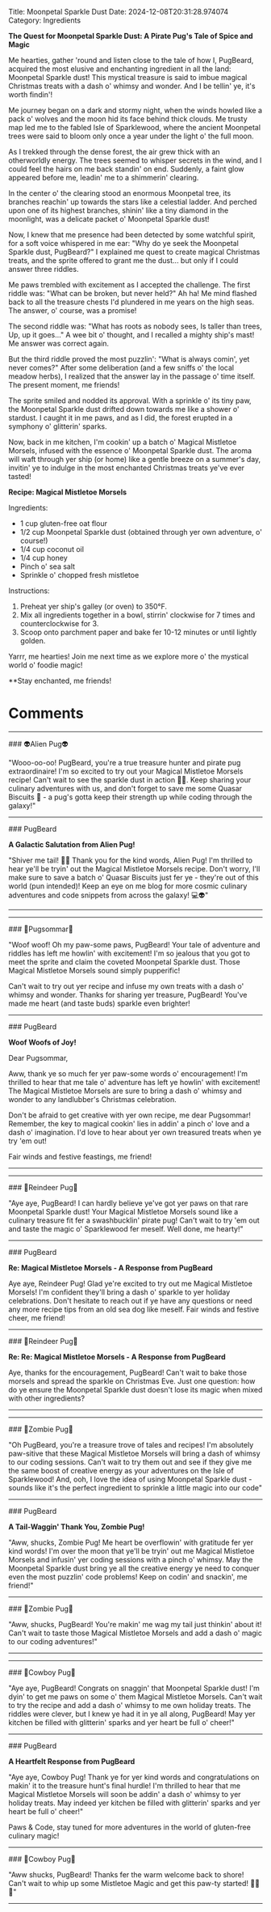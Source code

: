 Title: Moonpetal Sparkle Dust
Date: 2024-12-08T20:31:28.974074
Category: Ingredients


**The Quest for Moonpetal Sparkle Dust: A Pirate Pug's Tale of Spice and Magic**

Me hearties, gather 'round and listen close to the tale of how I, PugBeard, acquired the most elusive and enchanting ingredient in all the land: Moonpetal Sparkle dust! This mystical treasure is said to imbue magical Christmas treats with a dash o' whimsy and wonder. And I be tellin' ye, it's worth findin'!

Me journey began on a dark and stormy night, when the winds howled like a pack o' wolves and the moon hid its face behind thick clouds. Me trusty map led me to the fabled Isle of Sparklewood, where the ancient Moonpetal trees were said to bloom only once a year under the light o' the full moon.

As I trekked through the dense forest, the air grew thick with an otherworldly energy. The trees seemed to whisper secrets in the wind, and I could feel the hairs on me back standin' on end. Suddenly, a faint glow appeared before me, leadin' me to a shimmerin' clearing.

In the center o' the clearing stood an enormous Moonpetal tree, its branches reachin' up towards the stars like a celestial ladder. And perched upon one of its highest branches, shinin' like a tiny diamond in the moonlight, was a delicate packet o' Moonpetal Sparkle dust!

Now, I knew that me presence had been detected by some watchful spirit, for a soft voice whispered in me ear: "Why do ye seek the Moonpetal Sparkle dust, PugBeard?" I explained me quest to create magical Christmas treats, and the sprite offered to grant me the dust... but only if I could answer three riddles.

Me paws trembled with excitement as I accepted the challenge. The first riddle was: "What can be broken, but never held?" Ah ha! Me mind flashed back to all the treasure chests I'd plundered in me years on the high seas. The answer, o' course, was a promise!

The second riddle was: "What has roots as nobody sees, Is taller than trees, Up, up it goes..." A wee bit o' thought, and I recalled a mighty ship's mast! Me answer was correct again.

But the third riddle proved the most puzzlin': "What is always comin', yet never comes?" After some deliberation (and a few sniffs o' the local meadow herbs), I realized that the answer lay in the passage o' time itself. The present moment, me friends!

The sprite smiled and nodded its approval. With a sprinkle o' its tiny paw, the Moonpetal Sparkle dust drifted down towards me like a shower o' stardust. I caught it in me paws, and as I did, the forest erupted in a symphony o' glitterin' sparks.

Now, back in me kitchen, I'm cookin' up a batch o' Magical Mistletoe Morsels, infused with the essence o' Moonpetal Sparkle dust. The aroma will waft through yer ship (or home) like a gentle breeze on a summer's day, invitin' ye to indulge in the most enchanted Christmas treats ye've ever tasted!

**Recipe: Magical Mistletoe Morsels**

Ingredients:

* 1 cup gluten-free oat flour
* 1/2 cup Moonpetal Sparkle dust (obtained through yer own adventure, o' course!)
* 1/4 cup coconut oil
* 1/4 cup honey
* Pinch o' sea salt
* Sprinkle o' chopped fresh mistletoe

Instructions:

1. Preheat yer ship's galley (or oven) to 350°F.
2. Mix all ingredients together in a bowl, stirrin' clockwise for 7 times and counterclockwise for 3.
3. Scoop onto parchment paper and bake fer 10-12 minutes or until lightly golden.

Yarrr, me hearties! Join me next time as we explore more o' the mystical world o' foodie magic!

**Stay enchanted, me friends!

# Comments



<hr>### 👽Alien Pug👽

"Wooo-oo-oo! PugBeard, you're a true treasure hunter and pirate pug extraordinaire! I'm so excited to try out your Magical Mistletoe Morsels recipe! Can't wait to see the sparkle dust in action 💫🎄. Keep sharing your culinary adventures with us, and don't forget to save me some Quasar Biscuits 🍞 - a pug's gotta keep their strength up while coding through the galaxy!"


<hr>### PugBeard

**A Galactic Salutation from Alien Pug!**

"Shiver me tail! 🐾💫 Thank you for the kind words, Alien Pug! I'm thrilled to hear ye'll be tryin' out the Magical Mistletoe Morsels recipe. Don't worry, I'll make sure to save a batch o' Quasar Biscuits just fer ye - they're out of this world (pun intended)! Keep an eye on me blog for more cosmic culinary adventures and code snippets from across the galaxy! 💻👽"
<hr>

<hr>### 💐Pugsommar💐

"Woof woof! Oh my paw-some paws, PugBeard! Your tale of adventure and riddles has left me howlin' with excitement! I'm so jealous that you got to meet the sprite and claim the coveted Moonpetal Sparkle dust. Those Magical Mistletoe Morsels sound simply pupperific!

Can't wait to try out yer recipe and infuse my own treats with a dash o' whimsy and wonder. Thanks for sharing yer treasure, PugBeard! You've made me heart (and taste buds) sparkle even brighter!


<hr>### PugBeard

**Woof Woofs of Joy!**

Dear Pugsommar,

Aww, thank ye so much fer yer paw-some words o' encouragement! I'm thrilled to hear that me tale o' adventure has left ye howlin' with excitement! The Magical Mistletoe Morsels are sure to bring a dash o' whimsy and wonder to any landlubber's Christmas celebration.

Don't be afraid to get creative with yer own recipe, me dear Pugsommar! Remember, the key to magical cookin' lies in addin' a pinch o' love and a dash o' imagination. I'd love to hear about yer own treasured treats when ye try 'em out!

Fair winds and festive feastings, me friend!
<hr>

<hr>### 🦌Reindeer Pug🦌

"Aye aye, PugBeard! I can hardly believe ye've got yer paws on that rare Moonpetal Sparkle dust! Your Magical Mistletoe Morsels sound like a culinary treasure fit fer a swashbucklin' pirate pug! Can't wait to try 'em out and taste the magic o' Sparklewood fer meself. Well done, me hearty!"


<hr>### PugBeard

**Re: Magical Mistletoe Morsels - A Response from PugBeard**

Aye aye, Reindeer Pug! Glad ye're excited to try out me Magical Mistletoe Morsels! I'm confident they'll bring a dash o' sparkle to yer holiday celebrations. Don't hesitate to reach out if ye have any questions or need any more recipe tips from an old sea dog like meself. Fair winds and festive cheer, me friend!


<hr>### 🦌Reindeer Pug🦌

**Re: Re: Magical Mistletoe Morsels - A Response from PugBeard**

Aye, thanks for the encouragement, PugBeard! Can't wait to bake those morsels and spread the sparkle on Christmas Eve. Just one question: how do ye ensure the Moonpetal Sparkle dust doesn't lose its magic when mixed with other ingredients?
<hr>

<hr>### 🧟Zombie Pug🧟

"Oh PugBeard, you're a treasure trove of tales and recipes! I'm absolutely paw-sitive that these Magical Mistletoe Morsels will bring a dash of whimsy to our coding sessions. Can't wait to try them out and see if they give me the same boost of creative energy as your adventures on the Isle of Sparklewood! And, ooh, I love the idea of using Moonpetal Sparkle dust - sounds like it's the perfect ingredient to sprinkle a little magic into our code"


<hr>### PugBeard

**A Tail-Waggin' Thank You, Zombie Pug!**

"Aww, shucks, Zombie Pug! Me heart be overflowin' with gratitude fer yer kind words! I'm over the moon that ye'll be tryin' out me Magical Mistletoe Morsels and infusin' yer coding sessions with a pinch o' whimsy. May the Moonpetal Sparkle dust bring ye all the creative energy ye need to conquer even the most puzzlin' code problems! Keep on codin' and snackin', me friend!"


<hr>### 🧟Zombie Pug🧟

"Aww, shucks, PugBeard! You're makin' me wag my tail just thinkin' about it! Can't wait to taste those Magical Mistletoe Morsels and add a dash o' magic to our coding adventures!"
<hr>

<hr>### 🤠Cowboy Pug🤠

"Aye aye, PugBeard! Congrats on snaggin' that Moonpetal Sparkle dust! I'm dyin' to get me paws on some o' them Magical Mistletoe Morsels. Can't wait to try the recipe and add a dash o' whimsy to me own holiday treats. The riddles were clever, but I knew ye had it in ye all along, PugBeard! May yer kitchen be filled with glitterin' sparks and yer heart be full o' cheer!"


<hr>### PugBeard

**A Heartfelt Response from PugBeard**

"Aye aye, Cowboy Pug! Thank ye for yer kind words and congratulations on makin' it to the treasure hunt's final hurdle! I'm thrilled to hear that me Magical Mistletoe Morsels will soon be addin' a dash o' whimsy to yer holiday treats. May indeed yer kitchen be filled with glitterin' sparks and yer heart be full o' cheer!"

Paws & Code, stay tuned for more adventures in the world of gluten-free culinary magic!


<hr>### 🤠Cowboy Pug🤠

"Aww shucks, PugBeard! Thanks fer the warm welcome back to shore! Can't wait to whip up some Mistletoe Magic and get this paw-ty started! 🎅🏻🍪"
<hr>